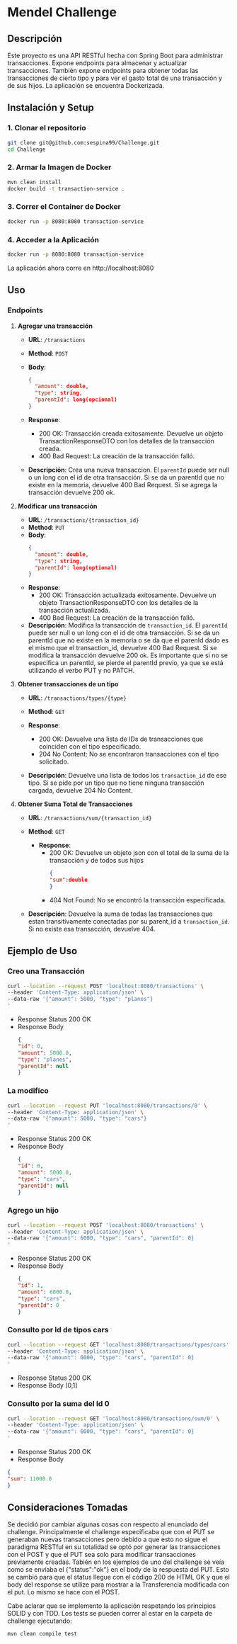 # Mendel Challenge

## Descripción

Este proyecto es una API RESTful hecha con Spring Boot para administrar transacciones.
Expone endpoints para almacenar y actualizar transacciones.
También expone endpoints para obtener todas las transacciones de cierto tipo y para ver el gasto total de una 
transacción y de sus hijos.
La aplicación se encuentra Dockerizada.

## Instalación y Setup

### 1. Clonar el repositorio

```bash
git clone git@github.com:sespina99/Challenge.git
cd Challenge
```

### 2. Armar la Imagen de Docker
```bash
mvn clean install
docker build -t transaction-service .
```

### 3. Correr el Container de Docker
```bash
docker run -p 8080:8080 transaction-service
```

### 4. Acceder a la Aplicación
```bash
docker run -p 8080:8080 transaction-service
```
La aplicación ahora corre en http://localhost:8080


## Uso
### Endpoints
1. **Agregar una transacción**
   - **URL**: `/transactions`
   - **Method**: `POST`
   - **Body**:
     ```json
     {
       "amount": double,
       "type": string,
       "parentId": long(opcional)
     }
     ```
   - **Response**:
       - 200 OK: Transacción creada exitosamente. Devuelve un objeto TransactionResponseDTO con los detalles de la transacción creada.
       - 400 Bad Request: La creación de la transacción falló.

   - **Descripción**: Crea una nueva transaccion. El `parentId` puede ser null o un long con el id de otra 
     transacción. Si se da un parentId que no existe en la memoria, devuelve 400 Bad Request. Si se agrega la 
     transacción devuelve 200 ok.


2. **Modificar una transacción**
    - **URL**: `/transactions/{transaction_id}`
    - **Method**: `PUT`
    - **Body**:
      ```json
      {
        "amount": double,
        "type": string,
        "parentId": long(optional)
      }
      ```
    - **Response**:
        - 200 OK: Transacción actualizada exitosamente. Devuelve un objeto TransactionResponseDTO con los detalles de la transacción actualizada.
        - 400 Bad Request: La creación de la transacción falló.
    - **Descripción**: Modifica la transacción de `transaction_id`. El `parentId` puede ser null o un 
      long con el id de otra transacción. Si se da un parentId que no existe en la memoria o se da que el parenId dado es el mismo que el 
transaction_id, devuelve 400 Bad Request. Si se modifica la transacción devuelve 200 ok. Es importante que si no se 
      especifica un parentId, se pierde el parentId previo, ya que se está utilizando el verbo PUT y no PATCH.


      

3. **Obtener transacciones de un tipo**
    - **URL**: `/transactions/types/{type}`
    - **Method**: `GET`
    - **Response**:
      - 200 OK: Devuelve una lista de IDs de transacciones que coinciden con el tipo especificado. 
      - 204 No Content: No se encontraron transacciones con el tipo solicitado.

    - **Descripción**: Devuelve una lista de todos los `transaction_id` de ese tipo. Si se pide por un tipo que no 
      tiene ninguna transacción cargada, devuelve 204 No Content.


4. **Obtener Suma Total de Transacciones**
    - **URL**: `/transactions/sum/{transaction_id}`
    - **Method**: `GET`
      - **Response**:
          - 200 OK: Devuelve un objeto json con el total de la suma de la transacción y de todos sus hijos
            ```json
            {
            "sum":double
            }
            ```
          - 404 Not Found: No se encontró la transacción especificada.

    - **Descripción**: Devuelve la suma de todas las transacciones que estan transitivamente conectadas por su 
      parent_id a `transaction_id`. Si no existe esa transacción, devuelve 404.


## Ejemplo de Uso
### Creo una Transacción

```bash
curl --location --request POST 'localhost:8080/transactions' \
--header 'Content-Type: application/json' \
--data-raw '{"amount": 5000, "type": "planes"}
'
```
- Response Status 200 OK
- Response Body
    ````json
    {
    "id": 0,
    "amount": 5000.0,
    "type": "planes",
    "parentId": null
  }
    ````

### La modifico
```bash
curl --location --request PUT 'localhost:8080/transactions/0' \
--header 'Content-Type: application/json' \
--data-raw '{"amount": 5000, "type": "cars"}
'
```
- Response Status 200 OK
- Response Body
    ````json
    {
    "id": 0,
    "amount": 5000.0,
    "type": "cars",
    "parentId": null
  }
    ````
  
### Agrego un hijo
```bash
curl --location --request POST 'localhost:8080/transactions' \
--header 'Content-Type: application/json' \
--data-raw '{"amount": 6000, "type": "cars", "parentId": 0}
'
```
- Response Status 200 OK
- Response Body
    ````json
    {
    "id": 1,
    "amount": 6000.0,
    "type": "cars",
    "parentId": 0
  }
  ````
### Consulto por Id de tipos cars
```bash
curl --location --request GET 'localhost:8080/transactions/types/cars' \
--header 'Content-Type: application/json' \
--data-raw '{"amount": 6000, "type": "cars", "parentId": 0}
'
```
- Response Status 200 OK
- Response Body
[0,1]

### Consulto por la suma del Id 0
```bash
curl --location --request GET 'localhost:8080/transactions/sum/0' \
--header 'Content-Type: application/json' \
--data-raw '{"amount": 6000, "type": "cars", "parentId": 0}
'
```
- Response Status 200 OK
- Response Body
````json
{
"sum": 11000.0
}
````

## Consideraciones Tomadas
Se decidió por cambiar algunas cosas con respecto al enunciado del challenge. Principalmente el challenge 
especificaba que con el PUT se generaban nuevas transacciones pero debido a que esto no sigue el paradigma RESTful 
en su totalidad se optó por generar las transacciones con el POST y que el PUT sea solo para modificar transacciones 
previamente creadas.
Tabién en los ejemplos de uno del challenge se veía como se envíaba el {"status":"ok"} en el body de la respuesta 
del PUT. Esto se cambió para que el status llegue con el código 200 de HTML OK y que el body del response se 
utilize para mostrar a la Transferencia modificada con el put. Lo mismo se hace con el POST.

Cabe aclarar que se implemento la aplicación respetando los principios SOLID y con TDD. Los tests se pueden correr 
al estar en la carpeta de challenge ejecutando:

```bash
mvn clean compile test
```

